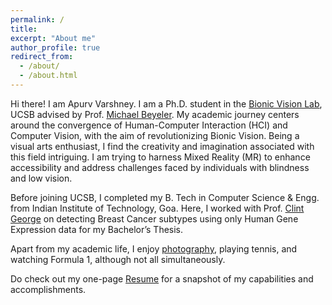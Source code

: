 ```yaml
---
permalink: /
title: 
excerpt: "About me"
author_profile: true
redirect_from: 
  - /about/
  - /about.html
---
```


Hi there! I am Apurv Varshney. I am a Ph.D. student in the [Bionic Vision Lab](https://bionicvisionlab.org/), UCSB  advised by Prof. [Michael Beyeler](https://cs.ucsb.edu/people/faculty/michael-beyeler). My academic journey centers around the convergence of Human-Computer Interaction (HCI) and Computer Vision, with the aim of revolutionizing Bionic Vision. Being a visual arts enthusiast, I find the creativity and imagination associated with this field intriguing. I am trying to harness Mixed Reality (MR) to enhance accessibility and address challenges faced by individuals with blindness and low vision.

Before joining UCSB, I completed my B. Tech in Computer Science & Engg. from Indian Institute of Technology, Goa. Here, I worked with Prof. [Clint George](https://clintpgeorge.github.io/) on detecting Breast Cancer subtypes using only Human Gene Expression data for my Bachelor’s Thesis.

Apart from my academic life, I enjoy [photography](https://apurvvarshney.github.io/photography/), playing tennis, and watching Formula 1, although not all simultaneously.

Do check out my one-page [Resume](/files/Resume.pdf) for a snapshot of my capabilities and accomplishments.

